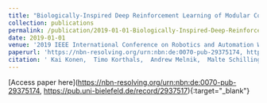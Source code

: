 ```yaml
---
title: "Biologically-Inspired Deep Reinforcement Learning of Modular Control for a Six-Legged Robot"
collection: publications
permalink: /publication/2019-01-01-Biologically-Inspired-Deep-Reinforcement-Learning-of-Modular-Control-for-a-Six-Legged-Robot
date: 2019-01-01
venue: '2019 IEEE International Conference on Robotics and Automation Workshop on Learning Legged Locomotion Workshop, (ICRA) 2019, Montreal, CA, May 20-25, 2019'
paperurl: 'https://nbn-resolving.org/urn:nbn:de:0070-pub-29375174, https://pub.uni-bielefeld.de/record/2937517'
citation: ' Kai Konen,  Timo Korthals,  Andrew Melnik,  Malte Schilling, &quot;Biologically-Inspired Deep Reinforcement Learning of Modular Control for a Six-Legged Robot.&quot; 2019 IEEE International Conference on Robotics and Automation Workshop on Learning Legged Locomotion Workshop, (ICRA) 2019, Montreal, CA, May 20-25, 2019, 2019.'
---
```

[Access paper here](https://nbn-resolving.org/urn:nbn:de:0070-pub-29375174, https://pub.uni-bielefeld.de/record/2937517){:target="_blank"}
